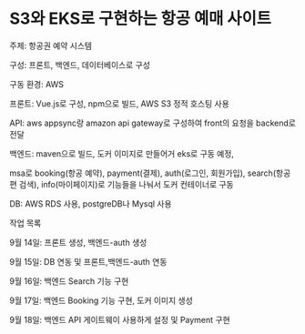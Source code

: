 # S3와 EKS로 구현하는 항공 예매 사이트

주제: 항공권 예약 시스템

구성: 프론트, 백엔드, 데이터베이스로 구성

구동 환경: AWS

프론트: Vue.js로 구성, npm으로 빌드, AWS S3 정적 호스팅 사용

API: aws appsync랑 amazon api gateway로 구성하여 front의 요청을 backend로 전달

백엔드: maven으로 빌드, 도커 이미지로 만들어거 eks로 구동 예정,

msa로 booking(항공 예약), payment(결제), auth(로그인, 회원가입), search(항공편 검색), info(마이페이지)로 기능들을 나눠서 도커 컨테이너로 구동

DB: AWS RDS 사용, postgreDB나 Mysql 사용


작업 목록

9월 14일: 프론트 생성, 백엔드-auth 생성

9월 15일: DB 연동 및 프론트,백엔드-auth 연동

9월 16일: 백엔드 Search 기능 구현

9월 17일: 백엔드 Booking 기능 구현, 도커 이미지 생성

9월 18일: 백엔드 API 게이트웨이 사용하게 설정 및 Payment 구현